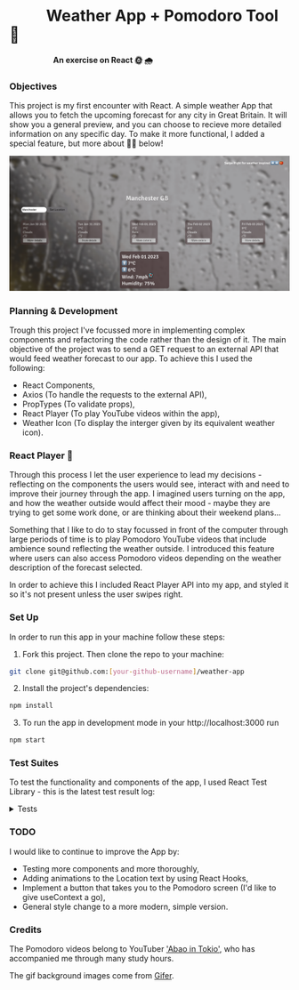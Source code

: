 &nbsp;

# &nbsp;&nbsp;&nbsp;&nbsp;&nbsp;&nbsp;&nbsp;&nbsp;&nbsp; Weather App + Pomodoro Tool 🍅

&nbsp;&nbsp;&nbsp;&nbsp;&nbsp;&nbsp;&nbsp;&nbsp;&nbsp;&nbsp;&nbsp;&nbsp;&nbsp;&nbsp;&nbsp;&nbsp;&nbsp;&nbsp;&nbsp;&nbsp;**An exercise on React 🌞 🌧️**

### Objectives

This project is my first encounter with React. A simple weather App that allows you to fetch the upcoming forecast for any city in Great Britain. It will show you a general preview, and you can choose to recieve more detailed information on any specific day. To make it more functional, I added a special feature, but more about 🍅🍅 below!

![Snapshot](./src/images/snapshot.png)

### Planning & Development

Trough this project I've focussed more in implementing complex components and refactoring the code rather than the design of it. The main objective of the project was to send a GET request to an external API that would feed weather forecast to our app. To achieve this I used the following:

- React Components,
- Axios (To handle the requests to the external API),
- PropTypes (To validate props),
- React Player (To play YouTube videos within the app),
- Weather Icon (To display the interger given by its equivalent weather icon).

### React Player 🍅

Through this process I let the user experience to lead my decisions - reflecting on the components the users would see, interact with and need to improve their journey through the app. I imagined users turning on the app, and how the weather outside would affect their mood - maybe they are trying to get some work done, or are thinking about their weekend plans... 

Something that I like to do to stay focussed in front of the computer through large periods of time is to play Pomodoro YouTube videos that include ambience sound reflecting the weather outside. I introduced this feature where users can also access Pomodoro videos depending on the weather description of the forecast selected.

In order to achieve this I included React Player API into my app, and styled it so it's not present unless the user swipes right.

### Set Up

In order to run this app in your machine follow these steps:

1. Fork this project. Then clone the repo to your machine:

```bash
git clone git@github.com:[your-github-username]/weather-app
```

2. Install the project's dependencies:

```bash
npm install
```

3. To run the app in development mode in your http://localhost:3000 run

```bash
npm start
```

### Test Suites

To test the functionality and components of the app, I used React Test Library - this is the latest test result log:

<details>
<summary>Tests</summary>
![Tests](./src/images/tests310123.png)
</details>

### TODO

I would like to continue to improve the App by:

- Testing more components and more thoroughly,
- Adding animations to the Location text by using React Hooks,
- Implement a button that takes you to the Pomodoro screen (I'd like to give useContext a go),
- General style change to a more modern, simple version.

### Credits

The Pomodoro videos belong to YouTuber ['Abao in Tokio'](https://www.youtube.com/@abaointokyo), who has accompanied me through many study hours.

The gif background images come from [Gifer](https://gifer.com/en/p/tos).


